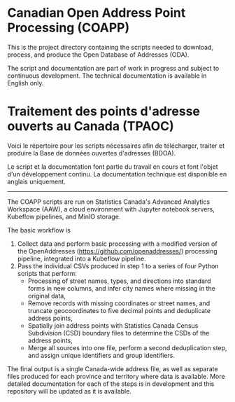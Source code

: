 # Canadian Open Address Point Processing (COAPP)

This is the project directory containing the scripts needed to download, process, and produce the Open Database of Addresses (ODA).

The script and documentation are part of work in progress and subject to continuous development. The technical documentation is available in English only.

# Traitement des points d'adresse ouverts au Canada (TPAOC)

Voici le répertoire pour les scripts nécessaires afin de télécharger, traiter et produire la Base de données ouvertes d'adresses (BDOA).

Le script et la documentation font partie du travail en cours et font l'objet d'un développement continu. La documentation technique est disponible en anglais uniquement.

--------

The COAPP scripts are run on Statistics Canada's Advanced Analytics Workspace (AAW), a cloud environment with Jupyter notebook servers, Kubeflow pipelines, and MinIO storage. 

The basic workflow is

1. Collect data and perform basic processing with a modified version of the OpenAddresses (https://github.com/openaddresses/) processing pipeline, integrated into a Kubeflow pipeline.
2. Pass the individual CSVs produced in step 1 to a series of four Python scripts that perform:
   *  Processing of street names, types, and directions into standard forms in new columns, and infer city names where missing in the original data,
   *  Remove records with missing coordinates or street names, and truncate geocoordinates to five decimal points and deduplicate address points,
   *  Spatially join address points with Statistics Canada Census Subdivision (CSD) boundary files to determine the CSDs of the address points,
   *  Merge all sources into one file, perform a second deduplication step, and assign unique identifiers and group identifiers.

The final output is a single Canada-wide address file, as well as separate files produced for each province and territory where data is available.
More detailed documentation for each of the steps is in development and this repository will be updated as it is available.
